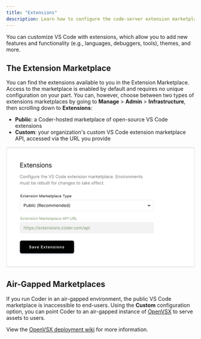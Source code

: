 ```yaml
---
title: "Extensions"
description: Learn how to configure the code-server extension marketplace .
---
```


You can customize VS Code with extensions, which allow you to add new features
and functionality (e.g., languages, debuggers, tools), themes, and more.

## The Extension Marketplace

You can find the extensions available to you in the Extension Marketplace.
Access to the marketplace is enabled by default and requires no unique
configuration on your part. You can, however, choose between two types of
extensions marketplaces by going to **Manage** > **Admin** > **Infrastructure**,
then scrolling down to **Extensions**:

- **Public**: a Coder-hosted marketplace of open-source VS Code extensions
- **Custom**: your organization's custom VS Code extension marketplace API,
  accessed via the URL you provide

![Configuring Extensions Marketplace](../assets/configure-extensions.png)

## Air-Gapped Marketplaces

If you run Coder in an air-gapped environment, the public VS Code marketplace is
inaccessible to end-users. Using the **Custom** configuration option, you can
point Coder to an air-gapped instance of
[OpenVSX](https://github.com/eclipse/openvsx) to serve assets to users.

View the [OpenVSX deployment wiki] for more information.

[OpenVSX deployment wiki]:
https://github.com/eclipse/openvsx/wiki/Deploying-Open-VSX
